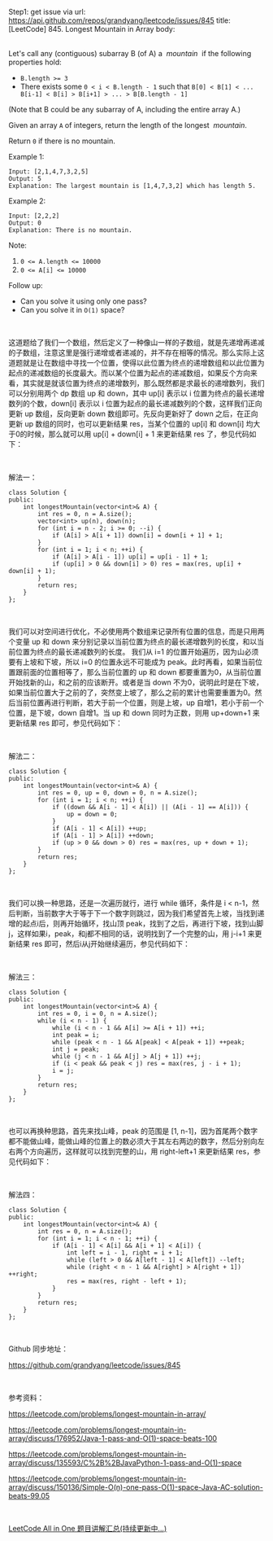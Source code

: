 Step1: get issue via url: https://api.github.com/repos/grandyang/leetcode/issues/845 
 title:[LeetCode] 845. Longest Mountain in Array 
 body:  
  

Let's call any (contiguous) subarray B (of A) a  _mountain_  if the following properties hold:

  * `B.length >= 3`
  * There exists some `0 < i < B.length - 1` such that `B[0] < B[1] < ... B[i-1] < B[i] > B[i+1] > ... > B[B.length - 1]`



(Note that B could be any subarray of A, including the entire array A.)

Given an array `A` of integers, return the length of the longest  _mountain_. 

Return `0` if there is no mountain.

Example 1:
    
    
    Input: [2,1,4,7,3,2,5]
    Output: 5
    Explanation: The largest mountain is [1,4,7,3,2] which has length 5.
    

Example 2:
    
    
    Input: [2,2,2]
    Output: 0
    Explanation: There is no mountain.
    

Note:

  1. `0 <= A.length <= 10000`
  2. `0 <= A[i] <= 10000`



Follow up:

  * Can you solve it using only one pass?
  * Can you solve it in `O(1)` space?



 

这道题给了我们一个数组，然后定义了一种像山一样的子数组，就是先递增再递减的子数组，注意这里是强行递增或者递减的，并不存在相等的情况。那么实际上这道题就是让在数组中寻找一个位置，使得以此位置为终点的递增数组和以此位置为起点的递减数组的长度最大。而以某个位置为起点的递减数组，如果反个方向来看，其实就是就该位置为终点的递增数列，那么既然都是求最长的递增数列，我们可以分别用两个 dp 数组 up 和 down，其中 up[i] 表示以 i 位置为终点的最长递增数列的个数，down[i] 表示以 i 位置为起点的最长递减数列的个数，这样我们正向更新 up 数组，反向更新 down 数组即可。先反向更新好了 down 之后，在正向更新 up 数组的同时，也可以更新结果 res，当某个位置的 up[i] 和 down[i] 均大于0的时候，那么就可以用 up[i] + down[i] + 1 来更新结果 res 了，参见代码如下：

 

解法一：
    
    
    class Solution {
    public:
        int longestMountain(vector<int>& A) {
            int res = 0, n = A.size();
            vector<int> up(n), down(n);
            for (int i = n - 2; i >= 0; --i) {
                if (A[i] > A[i + 1]) down[i] = down[i + 1] + 1;
            }
            for (int i = 1; i < n; ++i) {
                if (A[i] > A[i - 1]) up[i] = up[i - 1] + 1;
                if (up[i] > 0 && down[i] > 0) res = max(res, up[i] + down[i] + 1);
            }
            return res;
        }
    };

 

我们可以对空间进行优化，不必使用两个数组来记录所有位置的信息，而是只用两个变量 up 和 down 来分别记录以当前位置为终点的最长递增数列的长度，和以当前位置为终点的最长递减数列的长度。 我们从 i=1 的位置开始遍历，因为山必须要有上坡和下坡，所以 i=0 的位置永远不可能成为 peak。此时再看，如果当前位置跟前面的位置相等了，那么当前位置的 up 和 down 都要重置为0，从当前位置开始找新的山，和之前的应该断开。或者是当 down 不为0，说明此时是在下坡，如果当前位置大于之前的了，突然变上坡了，那么之前的累计也需要重置为0。然后当前位置再进行判断，若大于前一个位置，则是上坡，up 自增1，若小于前一个位置，是下坡，down 自增1。当 up 和 down 同时为正数，则用 up+down+1 来更新结果 res 即可，参见代码如下：

 

解法二：
    
    
    class Solution {
    public:
        int longestMountain(vector<int>& A) {
            int res = 0, up = 0, down = 0, n = A.size();
            for (int i = 1; i < n; ++i) {
                if ((down && A[i - 1] < A[i]) || (A[i - 1] == A[i])) {
                    up = down = 0;
                }
                if (A[i - 1] < A[i]) ++up;
                if (A[i - 1] > A[i]) ++down;
                if (up > 0 && down > 0) res = max(res, up + down + 1);
            }
            return res;
        }
    };

 

我们可以换一种思路，还是一次遍历就行，进行 while 循环，条件是 i < n-1，然后判断，当前数字大于等于下一个数字则跳过，因为我们希望首先上坡，当找到递增的起点i后，则再开始循环，找山顶 peak，找到了之后，再进行下坡，找到山脚j，这样如果i，peak，和j都不相同的话，说明找到了一个完整的山，用 j-i+1 来更新结果 res 即可，然后i从j开始继续遍历，参见代码如下：

 

解法三：
    
    
    class Solution {
    public:
        int longestMountain(vector<int>& A) {
            int res = 0, i = 0, n = A.size();
            while (i < n - 1) {
                while (i < n - 1 && A[i] >= A[i + 1]) ++i;
                int peak = i;
                while (peak < n - 1 && A[peak] < A[peak + 1]) ++peak;
                int j = peak;
                while (j < n - 1 && A[j] > A[j + 1]) ++j;
                if (i < peak && peak < j) res = max(res, j - i + 1);
                i = j;
            }
            return res;
        }
    };

 

也可以再换种思路，首先来找山峰，peak 的范围是 [1, n-1]，因为首尾两个数字都不能做山峰，能做山峰的位置上的数必须大于其左右两边的数字，然后分别向左右两个方向遍历，这样就可以找到完整的山，用 right-left+1 来更新结果 res，参见代码如下：

 

解法四：
    
    
    class Solution {
    public:
        int longestMountain(vector<int>& A) {
            int res = 0, n = A.size();
            for (int i = 1; i < n - 1; ++i) {
                if (A[i - 1] < A[i] && A[i + 1] < A[i]) {
                    int left = i - 1, right = i + 1;
                    while (left > 0 && A[left - 1] < A[left]) --left;
                    while (right < n - 1 && A[right] > A[right + 1]) ++right;
                    res = max(res, right - left + 1);
                }
            }
            return res;
        }
    };

 

Github 同步地址：

<https://github.com/grandyang/leetcode/issues/845>

 

参考资料：

<https://leetcode.com/problems/longest-mountain-in-array/>

<https://leetcode.com/problems/longest-mountain-in-array/discuss/176952/Java-1-pass-and-O(1)-space-beats-100>

<https://leetcode.com/problems/longest-mountain-in-array/discuss/135593/C%2B%2BJavaPython-1-pass-and-O(1)-space>

<https://leetcode.com/problems/longest-mountain-in-array/discuss/150136/Simple-O(n)-one-pass-O(1)-space-Java-AC-solution-beats-99.05>

 

[LeetCode All in One 题目讲解汇总(持续更新中...)](https://www.cnblogs.com/grandyang/p/4606334.html)
